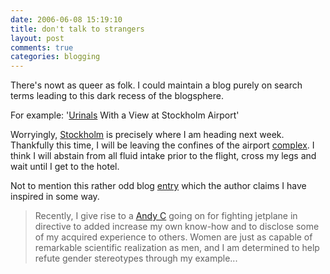 ```yaml
---
date: 2006-06-08 15:19:10
title: don't talk to strangers
layout: post
comments: true
categories: blogging
---
```

There's nowt as queer as folk. I could maintain a blog purely on search
terms leading to this dark recess of the blogsphere.

For example:
'[Urinals](http://www.nbrightside.com/blog/2006/05/11/standing-at-the-urinals/)
With a View at Stockholm Airport'

Worryingly,
[Stockholm](http://www.nbrightside.com/blog/2006/03/22/stockholm-a-word-of-warning/)
is precisely where I am heading next week. Thankfully this time, I will
be leaving the confines of the airport
[complex](http://www.nbrightside.com/blog/2006/04/10/flying-visit/). I
think I will abstain from all fluid intake prior to the flight, cross my
legs and wait until I get to the hotel.

Not to mention this rather odd blog
[entry](http://hersheysiniceincream.blogspot.com/2006/06/recently-i-give-rise-to-website.html)
which the author claims I have inspired in some way.
> Recently, I give rise to a [Andy C](http://www.nbrightside.com/blog/)
> going on for fighting jetplane in directive to added increase my own
> know-how and to disclose some of my acquired experience to others.
> Women are just as capable of remarkable scientific realization as men,
> and I am determined to help refute gender stereotypes through my
> example...
